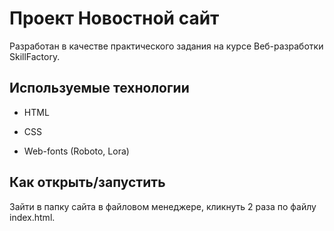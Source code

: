 # Проект Новостной сайт

Разработан в качестве практического задания на курсе Веб-разработки SkillFactory.

## Используемые технологии

* HTML

* CSS

* Web-fonts (Roboto, Lora)

## Как открыть/запустить

Зайти в папку сайта в файловом менеджере, кликнуть 2 раза по файлу index.html.